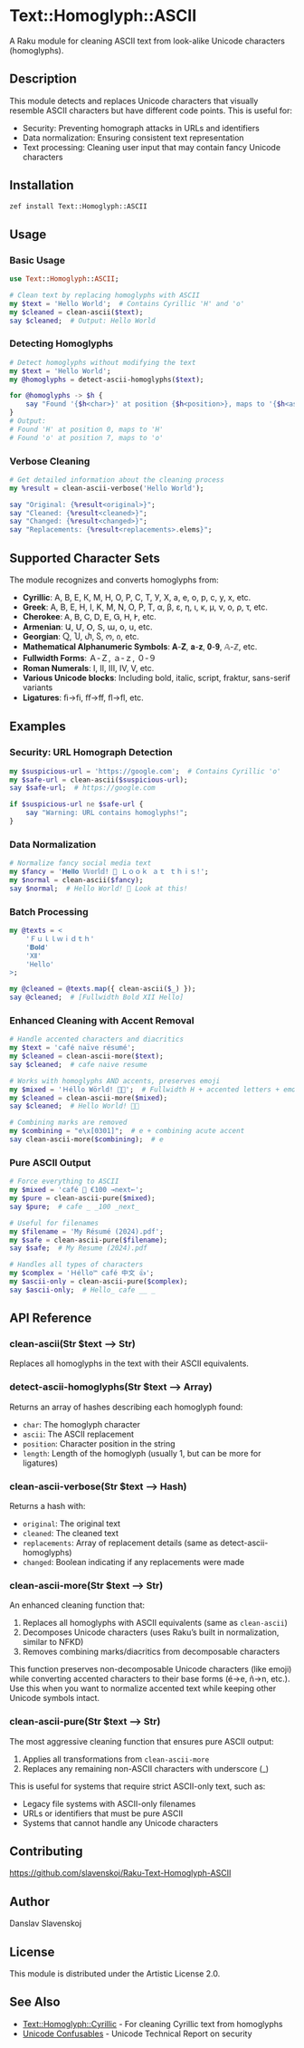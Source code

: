 # Text::Homoglyph::ASCII

A Raku module for cleaning ASCII text from look-alike Unicode characters (homoglyphs).

## Description

This module detects and replaces Unicode characters that visually resemble ASCII characters but have different code points. This is useful for:

- Security: Preventing homograph attacks in URLs and identifiers
- Data normalization: Ensuring consistent text representation
- Text processing: Cleaning user input that may contain fancy Unicode characters

## Installation

```bash
zef install Text::Homoglyph::ASCII
```

## Usage

### Basic Usage

```raku
use Text::Homoglyph::ASCII;

# Clean text by replacing homoglyphs with ASCII
my $text = 'Неllo Wоrld';  # Contains Cyrillic 'Н' and 'о'
my $cleaned = clean-ascii($text);
say $cleaned;  # Output: Hello World
```

### Detecting Homoglyphs

```raku
# Detect homoglyphs without modifying the text
my $text = 'Неllo Wоrld';
my @homoglyphs = detect-ascii-homoglyphs($text);

for @homoglyphs -> $h {
    say "Found '{$h<char>}' at position {$h<position>}, maps to '{$h<ascii>}'";
}
# Output:
# Found 'Н' at position 0, maps to 'H'
# Found 'о' at position 7, maps to 'o'
```

### Verbose Cleaning

```raku
# Get detailed information about the cleaning process
my %result = clean-ascii-verbose('Неllo Wоrld');

say "Original: {%result<original>}";
say "Cleaned: {%result<cleaned>}";
say "Changed: {%result<changed>}";
say "Replacements: {%result<replacements>.elems}";
```

## Supported Character Sets

The module recognizes and converts homoglyphs from:

- **Cyrillic**: А, В, Е, К, М, Н, О, Р, С, Т, У, Х, а, е, о, р, с, у, х, etc.
- **Greek**: Α, Β, Ε, Η, Ι, Κ, Μ, Ν, Ο, Ρ, Τ, α, β, ε, η, ι, κ, μ, ν, ο, ρ, τ, etc.
- **Cherokee**: Ꭺ, Ᏼ, Ꮯ, Ꭰ, Ꭼ, Ꮐ, Ꮋ, Ꭸ, etc.
- **Armenian**: Ա, Մ, Օ, Տ, ա, օ, ս, etc.
- **Georgian**: Ⴍ, Ⴎ, Ⴐ, Ⴝ, ო, ი, etc.
- **Mathematical Alphanumeric Symbols**: 𝐀-𝐙, 𝐚-𝐳, 𝟎-𝟗, 𝔸-ℤ, etc.
- **Fullwidth Forms**: Ａ-Ｚ, ａ-ｚ, ０-９
- **Roman Numerals**: Ⅰ, Ⅱ, Ⅲ, Ⅳ, Ⅴ, etc.
- **Various Unicode blocks**: Including bold, italic, script, fraktur, sans-serif variants
- **Ligatures**: ﬁ→fi, ﬀ→ff, ﬂ→fl, etc.

## Examples

### Security: URL Homograph Detection

```raku
my $suspicious-url = 'https://gооgle.com';  # Contains Cyrillic 'о'
my $safe-url = clean-ascii($suspicious-url);
say $safe-url;  # https://google.com

if $suspicious-url ne $safe-url {
    say "Warning: URL contains homoglyphs!";
}
```

### Data Normalization

```raku
# Normalize fancy social media text
my $fancy = '𝐇𝐞𝐥𝐥𝐨 𝕎𝕠𝕣𝕝𝕕! 🎉 Ｌｏｏｋ ａｔ ｔｈｉｓ!';
my $normal = clean-ascii($fancy);
say $normal;  # Hello World! 🎉 Look at this!
```

### Batch Processing

```raku
my @texts = <
    'Ｆｕｌｌｗｉｄｔｈ'
    '𝐁𝐨𝐥𝐝'
    'Ⅻ'
    'Неllo'
>;

my @cleaned = @texts.map({ clean-ascii($_) });
say @cleaned;  # [Fullwidth Bold XII Hello]
```

### Enhanced Cleaning with Accent Removal

```raku
# Handle accented characters and diacritics
my $text = 'café naïve résumé';
my $cleaned = clean-ascii-more($text);
say $cleaned;  # cafe naive resume

# Works with homoglyphs AND accents, preserves emoji
my $mixed = 'Ｈéllo Wörld! 👋😊';  # Fullwidth H + accented letters + emoji
my $cleaned = clean-ascii-more($mixed);
say $cleaned;  # Hello World! 👋😊

# Combining marks are removed
my $combining = "e\x[0301]";  # e + combining acute accent
say clean-ascii-more($combining);  # e
```

### Pure ASCII Output

```raku
# Force everything to ASCII
my $mixed = 'café 👋 €100 →next←';
my $pure = clean-ascii-pure($mixed);
say $pure;  # cafe _ _100 _next_

# Useful for filenames
my $filename = 'My Résumé (2024).pdf';
my $safe = clean-ascii-pure($filename);
say $safe;  # My Resume (2024).pdf

# Handles all types of characters
my $complex = 'Ｈéllo™ café 中文 👍';
my $ascii-only = clean-ascii-pure($complex);
say $ascii-only;  # Hello_ cafe __ _
```

## API Reference

### clean-ascii(Str $text --> Str)

Replaces all homoglyphs in the text with their ASCII equivalents.

### detect-ascii-homoglyphs(Str $text --> Array)

Returns an array of hashes describing each homoglyph found:
- `char`: The homoglyph character
- `ascii`: The ASCII replacement
- `position`: Character position in the string
- `length`: Length of the homoglyph (usually 1, but can be more for ligatures)

### clean-ascii-verbose(Str $text --> Hash)

Returns a hash with:
- `original`: The original text
- `cleaned`: The cleaned text
- `replacements`: Array of replacement details (same as detect-ascii-homoglyphs)
- `changed`: Boolean indicating if any replacements were made

### clean-ascii-more(Str $text --> Str)

An enhanced cleaning function that:
1. Replaces all homoglyphs with ASCII equivalents (same as `clean-ascii`)
2. Decomposes Unicode characters (uses Raku’s built in normalization, similar to NFKD)
3. Removes combining marks/diacritics from decomposable characters

This function preserves non-decomposable Unicode characters (like emoji) while converting accented characters to their base forms (é→e, ñ→n, etc.). Use this when you want to normalize accented text while keeping other Unicode symbols intact.

### clean-ascii-pure(Str $text --> Str)

The most aggressive cleaning function that ensures pure ASCII output:
1. Applies all transformations from `clean-ascii-more`
2. Replaces any remaining non-ASCII characters with underscore (_)

This is useful for systems that require strict ASCII-only text, such as:
- Legacy file systems with ASCII-only filenames
- URLs or identifiers that must be pure ASCII
- Systems that cannot handle any Unicode characters

## Contributing

https://github.com/slavenskoj/Raku-Text-Homoglyph-ASCII

## Author

Danslav Slavenskoj

## License

This module is distributed under the Artistic License 2.0.

## See Also

- [Text::Homoglyph::Cyrillic](https://github.com/slavenskoj/Raku-Text-Homoglyph-Cyrillic) - For cleaning Cyrillic text from homoglyphs
- [Unicode Confusables](https://unicode.org/reports/tr36/) - Unicode Technical Report on security